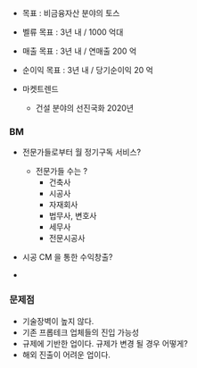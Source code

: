 
- 목표 : 비금융자산 분야의 토스
- 벨류 목표 : 3년 내 / 1000 억대
- 매출 목표 : 3년 내 / 연매출 200 억
- 순이익 목표 : 3년 내 / 당기순이익 20 억

- 마켓트렌드
  - 건설 분야의 선진국화 2020년
### BM

  - 전문가들로부터 월 정기구독 서비스?
    - 전문가들 수는 ?
      - 건축사
      - 시공사
      - 자재회사
      - 법무사, 변호사
      - 세무사
      - 전문시공사

  - 시공 CM 을 통한 수익창출?

  -
 
### 문제점

- 기술장벽이 높지 않다.
- 기존 프롭테크 업체들의 진입 가능성
- 규제에 기반한 업이다. 규제가 변경 될 경우 어떻게?
- 해외 진출이 어려운 업이다.

